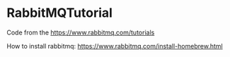 # RabbitMQTutorial
Code from the https://www.rabbitmq.com/tutorials

How to install rabbitmq: https://www.rabbitmq.com/install-homebrew.html



